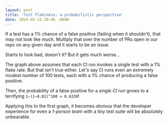 ```yaml
---
layout: post
title: 'Test flakiness: a probabilistic perspective'
date: 2024-05-14 20:46 -0600
---
```



If a test
has a 1% chance of a false positive (failing when it shouldn't), 
that may not look like much. Multiply that over the number of PRs 
open in our repo on any given day and it starts to be an issue.

<div style="width: 100%" id="chart1"></div>

Starts to look bad, doesn't it? But it gets much worse...

The graph above assumes that each CI run invokes a single test with a 1% flake rate.
But that isn't true either. Let's say CI runs even an extremely modest number of
100 tests, each with a 1% chance of producing a false positive.

Then, the probability of a false positive for a _single CI run_
grows to a terrifying `1−(1−0.01)^100 ≈ 0.6339`!


Applying this to the first graph, it becomes obvious that the
developer experience for even a _1-person team_ with a tiny test suite
will be absolutely unbearable.

<div style="width: 100%" id="chart3"></div>


<script src="https://cdn.jsdelivr.net/npm/vega@5"></script>
<script src="https://cdn.jsdelivr.net/npm/vega-lite@5"></script>
<script src="https://cdn.jsdelivr.net/npm/vega-embed@6"></script>
<script src="https://cdn.jsdelivr.net/npm/vega-lite-api@5"></script>

<script>
/*
    const probabilityThatTheTestDoesntFail = .99;

    const probabilities = [];
    for (let i = 1; i< 100; i++) {
        probabilities.push({probability: 1 - Math.pow(probabilityThatTheTestDoesntFail, i), trials: i });
    }

   const spec = {
      $schema: "https://vega.github.io/schema/vega-lite/v5.json",
      description: "Probability of a test flake at least once in N CI runs",
      width: 800,
      height: 400,
      data: { values: probabilities },
      mark: "bar",
      encoding: {
        x: { field: "trials", type: "quantitative", title: "Number of runs" },
        y: {
          field: "probability",
          type: "quantitative",
          title: "Probability of a flake",
          scale: { domain: [0, 1] },
        },
      },
    };

    vegaEmbed("#chart", spec); 
*/

    const trials = 100; // Number of CI runs
    const singleTestFlakeRate = 0.01; // Probability of false positive

    const graphFalsePositivesOverNCIRuns = (mountPoint, singleTestFlakeRatePerRun) => {
        const probabilities = [];

        let cumulativeProbability = 0;
        for (let i = 1; i <= trials; i++) {
          cumulativeProbability += (1 - cumulativeProbability) * singleTestFlakeRatePerRun;
          probabilities.push({ trials: i, probability: cumulativeProbability });
        }

        const spec = {
          $schema: "https://vega.github.io/schema/vega-lite/v5.json",
          title: "Probability of encountering at least one false positive",
          width: 'container',
          data: { values: probabilities },
          mark: "line",
          encoding: {
            x: { field: "trials", type: "quantitative", title: "Number of CI runs" },
            y: { field: "probability", type: "quantitative", title: "Cumulative probability" },
          },
        };

        vegaEmbed(mountPoint, spec);
    }

    const graphFalsePositivesForSingleCIRun = () => {
        const probabilities = [];

        for (let i = 1; i <= trials; i++) {
          probabilities.push({ numTests: i, probability: 1 - Math.pow(1 - singleTestFlakeRate, i) });
        }

        const spec = {
          $schema: "https://vega.github.io/schema/vega-lite/v5.json",
          title: "Probability of a test flake during a single CI run",
          width: 'container',
          data: { values: probabilities },
          mark: "line",
          encoding: {
            x: { field: "numTests", type: "quantitative", title: "Number of tests" },
            y: { field: "probability", type: "quantitative", title: "Probability of test flake" },
          },
        };

        vegaEmbed("#chart2", spec);
    }

    graphFalsePositivesOverNCIRuns("#chart1", singleTestFlakeRate); 
    graphFalsePositivesForSingleCIRun();
    
    const flakeRateOver100Tests = 1 - Math.pow(1 - singleTestFlakeRate, 100);
    graphFalsePositivesOverNCIRuns("#chart3", flakeRateOver100Tests); 
</script>
